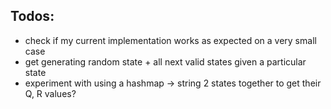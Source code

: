 ## Todos:
* check if my current implementation works as expected on a very small case
* get generating random state + all next valid states given a particular state
* experiment with using a hashmap -> string 2 states together to get their Q, R values?
